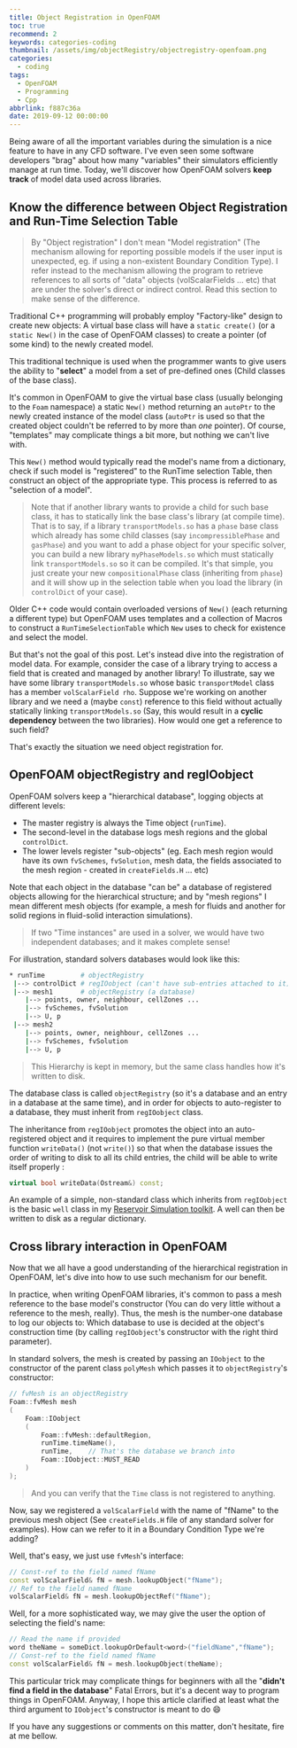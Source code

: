 ```yaml
---
title: Object Registration in OpenFOAM
toc: true
recommend: 2
keywords: categories-coding
thumbnail: /assets/img/objectRegistry/objectregistry-openfoam.png
categories:
  - coding
tags:
  - OpenFOAM
  - Programming
  - Cpp
abbrlink: f887c36a
date: 2019-09-12 00:00:00
---
```


Being aware of all the important variables during the simulation is a nice feature to have in any CFD software. I've even seen some software developers "brag" about how many "variables" their simulators efficiently manage at run time.  Today, we'll discover how OpenFOAM solvers **keep track** of model data used across libraries.
<!-- more -->

## Know the difference between Object Registration and Run-Time Selection Table

> By "Object registration" I don't mean "Model registration" (The mechanism allowing for reporting possible models if the user input is unexpected, eg. if using a non-existent Boundary Condition Type). I refer instead to the mechanism allowing the program to retrieve references to all sorts of "data" objects (volScalarFields ... etc) that are under the solver's direct or indirect control. Read this section to make sense of the difference.

Traditional C++ programming will probably employ "Factory-like" design to create new objects: A virtual base class will have a `static create()` (or a `static New()` in the case of OpenFOAM classes) to create a pointer (of some kind) to the newly created model.

This traditional technique is used when the programmer wants to give users the ability to "**select**" a model from a set of pre-defined ones (Child classes of the base class). 

It's common in OpenFOAM to give the virtual base class (usually belonging to the `Foam` namespace) a static `New()` method returning an `autoPtr` to the newly created instance of the model class (`autoPtr` is used so that the created object couldn't be referred to by more than _one_ pointer). Of course, "templates" may complicate things a bit more, but nothing we can't live with.

This `New()` method would typically read the model's name from a dictionary, check if such model is "registered" to the RunTime selection Table, then construct an object of the appropriate type. This process is referred to as "selection of a model".

> Note that if another library wants to provide a child for such base class, it has to statically link the base class's library (at compile time). That is to say, if a library `transportModels.so` has a `phase` base class which already has some child classes (say `incompressiblePhase` and `gasPhase`) and you want to add a phase object for your specific solver, you can build a new library `myPhaseModels.so` which must statically link `transportModels.so` so it can be compiled. It's that simple, you just create your new `compositionalPhase` class (inheriting from `phase`) and it will show up in the selection table when you load the library (in `controlDict` of your case).

Older C++ code would contain overloaded versions of `New()` (each returning a different type) but OpenFOAM uses templates and a collection of Macros to construct a `RunTimeSelectionTable` which `New` uses to check for existence and select the model.

But that's not the goal of this post. Let's instead dive into the registration of model data. For example, consider the case of a library trying to access a field that is created and managed by another library! To illustrate, say we have some library `transportModels.so` whose basic `transportModel` class has a member `volScalarField rho`. Suppose we're working on another library and we need a (maybe `const`) reference to this field without actually statically linking `transportModels.so` (Say, this would result in a **cyclic dependency** between the two libraries). How would one get a reference to such field?

That's exactly the situation we need object registration for.

## OpenFOAM objectRegistry and regIOobject

OpenFOAM solvers keep a "hierarchical database", logging objects at different levels:
- The master registry is always the Time object (`runTime`).
- The second-level in the database logs mesh regions and the global `controlDict`.
- The lower levels  register "sub-objects" (eg. Each mesh region would have its own `fvSchemes`, `fvSolution`, mesh data, the fields associated to the mesh region - created in `createFields.H` ... etc) 

Note that each object in the database "can be" a database of registered objects allowing for the hierarchical structure; and by "mesh regions" I mean different mesh objects (for example, a mesh for fluids and another for solid regions in fluid-solid interaction simulations).

> If two "Time instances" are used in a solver, we would have two independent databases; and it makes complete sense!

For illustration, standard solvers databases would look like this:

```bash
* runTime         # objectRegistry
 |--> controlDict # regIOobject (can't have sub-entries attached to it)
 |--> mesh1       # objectRegistry (a database)
    |--> points, owner, neighbour, cellZones ...
    |--> fvSchemes, fvSolution
    |--> U, p
 |--> mesh2
    |--> points, owner, neighbour, cellZones ...
    |--> fvSchemes, fvSolution
    |--> U, p
```


> This Hierarchy is kept in memory, but the same class handles how it's written to disk.

The database class is called `objectRegistry` (so it's a database and an entry in a database at the same time), and in order for objects to auto-register to a database, they must inherit from `regIOobject` class.

The inheritance from `regIOobject` promotes the object into an auto-registered object and it requires to implement the pure virtual member function `writeData()` (not `write()`) so that when the database issues the order of writing to disk to all its child entries, the child will be able to write itself properly :

```cpp
virtual bool writeData(Ostream&) const;
```

An example of a simple, non-standard class which inherits from `regIOobject` is the basic `well` class in my [Reservoir Simulation toolkit](https://github.com/FoamScience/OpenRSR/blob/master/libs/wellModels/wells/well/well.H). A well can then be written to disk as a regular dictionary.

## Cross library interaction in OpenFOAM

Now that we all have a good understanding of the hierarchical registration in OpenFOAM, let's dive into how to use such mechanism for our benefit.

In practice, when writing OpenFOAM libraries, it's common to pass a mesh reference to the base model's constructor (You can do very little without a reference to the mesh, really). Thus, the mesh is the number-one database to log our objects to: Which database to use is decided at the object's construction time (by calling `regIOobject`'s  constructor with the right third parameter). 

In standard solvers, the mesh is created by passing an `IOobject` to the constructor of the parent class `polyMesh` which passes it to `objectRegistry`'s  constructor:

```cpp
// fvMesh is an objectRegistry
Foam::fvMesh mesh
(
    Foam::IOobject
    (
        Foam::fvMesh::defaultRegion,
        runTime.timeName(),
        runTime,    // That's the database we branch into
        Foam::IOobject::MUST_READ
    )
);
```

> And you can verify that the `Time` class is not registered to anything.


Now, say we registered a `volScalarField` with the name of "fName" to the previous mesh object  (See `createFields.H` file of any standard solver for examples). How can we refer to it in a Boundary Condition Type we're adding?

Well, that's easy, we just use `fvMesh`'s interface:

```cpp
// Const-ref to the field named fName
const volScalarField& fN = mesh.lookupObject("fName");
// Ref to the field named fName
volScalarField& fN = mesh.lookupObjectRef("fName");
```

Well, for a more sophisticated way, we may give the user the option of selecting the field's name:
```cpp
// Read the name if provided
word theName = someDict.lookupOrDefault<word>("fieldName","fName");
// Const-ref to the field named fName
const volScalarField& fN = mesh.lookupObject(theName);
```

This particular trick may complicate things for beginners with all the "**didn't find a field in the database**" Fatal Errors, but it's a decent way to program things in OpenFOAM. Anyway, I hope this article clarified at least what the third argument to `IOobject`'s constructor is meant to do :smile:

If you have any suggestions or comments on this matter, don't hesitate, fire at me bellow.

